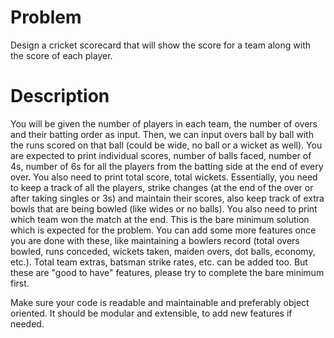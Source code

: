 # Problem
Design a cricket scorecard that will show the score for a team along with the score of each player.
# Description
You will be given the number of players in each team, the number of overs and their batting order as input. Then, we can input overs ball by ball with the runs scored on that ball (could be wide, no ball or a wicket as well). You are expected to print individual scores, number of balls faced, number of 4s, number of 6s for all the players from the batting side at the end of every over. You also need to print total score, total wickets. Essentially, you need to keep a track of all the players, strike changes (at the end of the over or after taking singles or 3s) and maintain their scores, also keep track of extra bowls that are being bowled (like wides or no balls). You also need to print which team won the match at the end. This is the bare minimum solution which is expected for the problem. You can add some more features once you are done with these, like maintaining a bowlers record (total overs bowled, runs conceded, wickets taken, maiden overs, dot balls, economy, etc.). Total team extras, batsman strike rates, etc. can be added too. But these are "good to have" features, please try to complete the bare minimum first.

Make sure your code is readable and maintainable and preferably object oriented. It should be modular and extensible, to add new features if needed.
